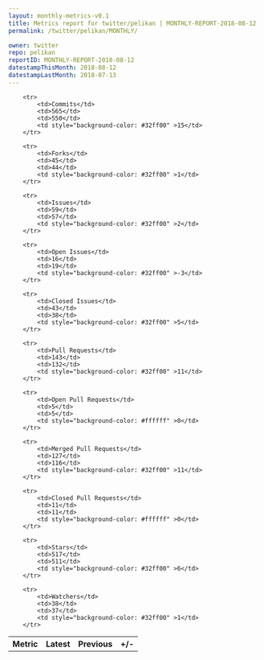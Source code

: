 ```yaml
---
layout: monthly-metrics-v0.1
title: Metrics report for twitter/pelikan | MONTHLY-REPORT-2018-08-12 | 2018-08-12
permalink: /twitter/pelikan/MONTHLY/

owner: twitter
repo: pelikan
reportID: MONTHLY-REPORT-2018-08-12
datestampThisMonth: 2018-08-12
datestampLastMonth: 2018-07-13
---
```



<table style="width: 100%;">
    <tr>
        <th>Metric</th>
        <th>Latest</th>
        <th>Previous</th>
        <th>+/-</th>
    </tr>

        <tr>
            <td>Commits</td>
            <td>565</td>
            <td>550</td>
            <td style="background-color: #32ff00" >15</td>
        </tr>
        
        <tr>
            <td>Forks</td>
            <td>45</td>
            <td>44</td>
            <td style="background-color: #32ff00" >1</td>
        </tr>
        
        <tr>
            <td>Issues</td>
            <td>59</td>
            <td>57</td>
            <td style="background-color: #32ff00" >2</td>
        </tr>
        
        <tr>
            <td>Open Issues</td>
            <td>16</td>
            <td>19</td>
            <td style="background-color: #32ff00" >-3</td>
        </tr>
        
        <tr>
            <td>Closed Issues</td>
            <td>43</td>
            <td>38</td>
            <td style="background-color: #32ff00" >5</td>
        </tr>
        
        <tr>
            <td>Pull Requests</td>
            <td>143</td>
            <td>132</td>
            <td style="background-color: #32ff00" >11</td>
        </tr>
        
        <tr>
            <td>Open Pull Requests</td>
            <td>5</td>
            <td>5</td>
            <td style="background-color: #ffffff" >0</td>
        </tr>
        
        <tr>
            <td>Merged Pull Requests</td>
            <td>127</td>
            <td>116</td>
            <td style="background-color: #32ff00" >11</td>
        </tr>
        
        <tr>
            <td>Closed Pull Requests</td>
            <td>11</td>
            <td>11</td>
            <td style="background-color: #ffffff" >0</td>
        </tr>
        
        <tr>
            <td>Stars</td>
            <td>517</td>
            <td>511</td>
            <td style="background-color: #32ff00" >6</td>
        </tr>
        
        <tr>
            <td>Watchers</td>
            <td>38</td>
            <td>37</td>
            <td style="background-color: #32ff00" >1</td>
        </tr>
        
</table>

